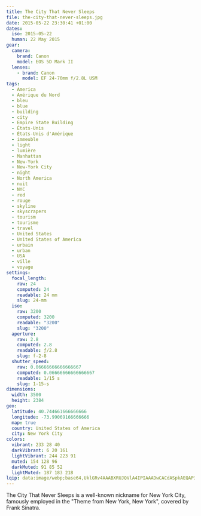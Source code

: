 ```yaml
---
title: The City That Never Sleeps
file: the-city-that-never-sleeps.jpg
date: 2015-05-22 23:30:41 +01:00
dates:
  iso: 2015-05-22
  human: 22 May 2015
gear:
  camera:
    brand: Canon
    model: EOS 5D Mark II
  lenses:
    - brand: Canon
      model: EF 24-70mm f/2.8L USM
tags:
  - America
  - Amérique du Nord
  - bleu
  - blue
  - building
  - city
  - Empire State Building
  - États-Unis
  - États-Unis d'Amérique
  - immeuble
  - light
  - lumière
  - Manhattan
  - New-York
  - New-York City
  - night
  - North America
  - nuit
  - NYC
  - red
  - rouge
  - skyline
  - skyscrapers
  - tourism
  - tourisme
  - travel
  - United States
  - United States of America
  - urbain
  - urban
  - USA
  - ville
  - voyage
settings:
  focal_length:
    raw: 24
    computed: 24
    readable: 24 mm
    slug: 24-mm
  iso:
    raw: 3200
    computed: 3200
    readable: "3200"
    slug: "3200"
  aperture:
    raw: 2.8
    computed: 2.8
    readable: ƒ/2.8
    slug: f-2-8
  shutter_speed:
    raw: 0.06666666666666667
    computed: 0.06666666666666667
    readable: 1/15 s
    slug: 1-15-s
dimensions:
  width: 3500
  height: 2384
geo:
  latitude: 40.744661666666666
  longitude: -73.99069166666666
  map: true
  country: United States of America
  city: New York City
colors:
  vibrant: 233 28 40
  darkVibrant: 6 20 161
  lightVibrant: 244 223 91
  muted: 154 128 96
  darkMuted: 91 85 52
  lightMuted: 187 183 218
lqip: data:image/webp;base64,UklGRv4AAABXRUJQVlA4IPIAAADwCACdASpkAEQAP3Guz1+0rSmupnJLapAuCWUIkCeFC3enAjW63FJC4ot6LYTSgKvCIt6+rx1bsXxJD4HCJA8/ikiKwadv61FZSdEC1FYegAD+shZTqz0bKfFGgXRAmpMolSSCmU5KcxSRroGla7qVqXSu0yoQXMVDZQ9SmX4WA8dEV1rJ+7Yatp8WEHzNDAuwCkO3eJWbjjnEw8FF2z45vjxJ1/iIAsSjDd5vPuV0/Ia+eAQqLxTSo6Kg9pwxwvEt6AIzoRwi/XvZsWR3oiAoOO+8ojIIVm4eLlOg9gCMAbyBRo2eEUkFI5QY/O//8KQAAA==
---
```


The City That Never Sleeps is a well-known nickname for New York City, famously employed in the "Theme from New York, New York", covered by Frank Sinatra.
